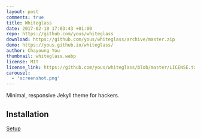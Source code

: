 ```yaml
---
layout: post
comments: true
title: Whiteglass
date: 2017-02-10 17:03:43 +01:00
repo: https://github.com/yous/whiteglass
download: https://github.com/yous/whiteglass/archive/master.zip
demo: https://yous.github.io/whiteglass/
author: Chayoung You
thumbnail: whiteglass.webp
license: MIT
license_link: https://github.com/yous/whiteglass/blob/master/LICENSE.txt
carousel:
  - 'screenshot.png'
---
```


Minimal, responsive Jekyll theme for hackers.

## Installation

[Setup](https://github.com/yous/whiteglass/blob/master/README.md)
